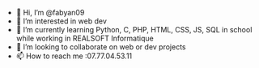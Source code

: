 - 👋 Hi, I’m @fabyan09
- 👀 I’m interested in web dev
- 🌱 I’m currently learning Python, C, PHP, HTML, CSS, JS, SQL in school while working in REALSOFT Informatique
- 💞️ I’m looking to collaborate on web or dev projects
- 📫 How to reach me :07.77.04.53.11

<!---
fabyan09/fabyan09 is a ✨ special ✨ repository because its `README.md` (this file) appears on your GitHub profile.
You can click the Preview link to take a look at your changes.
--->
